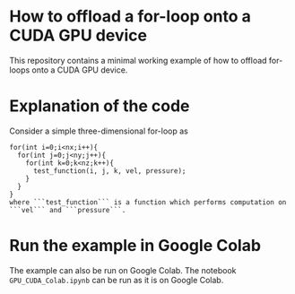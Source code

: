 # How to offload a for-loop onto a CUDA GPU device

This repository contains a minimal working example of how to offload 
for-loops onto a CUDA GPU device.

# Explanation of the code 
Consider a simple three-dimensional for-loop as   
```
for(int i=0;i<nx;i++){
  for(int j=0;j<ny;j++){
    for(int k=0;k<nz;k++){
      test_function(i, j, k, vel, pressure);
    }
  }
}
where ```test_function``` is a function which performs computation on ```vel``` and ```pressure```. 
```
 

# Run the example in Google Colab  
The example can also be run on Google Colab. The notebook ```GPU_CUDA_Colab.ipynb``` can be run as it is on Google Colab.
